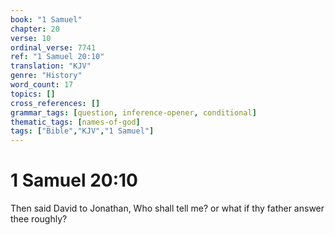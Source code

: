 ```yaml
---
book: "1 Samuel"
chapter: 20
verse: 10
ordinal_verse: 7741
ref: "1 Samuel 20:10"
translation: "KJV"
genre: "History"
word_count: 17
topics: []
cross_references: []
grammar_tags: [question, inference-opener, conditional]
thematic_tags: [names-of-god]
tags: ["Bible","KJV","1 Samuel"]
---
```


# 1 Samuel 20:10

Then said David to Jonathan, Who shall tell me? or what if thy father answer thee roughly?
